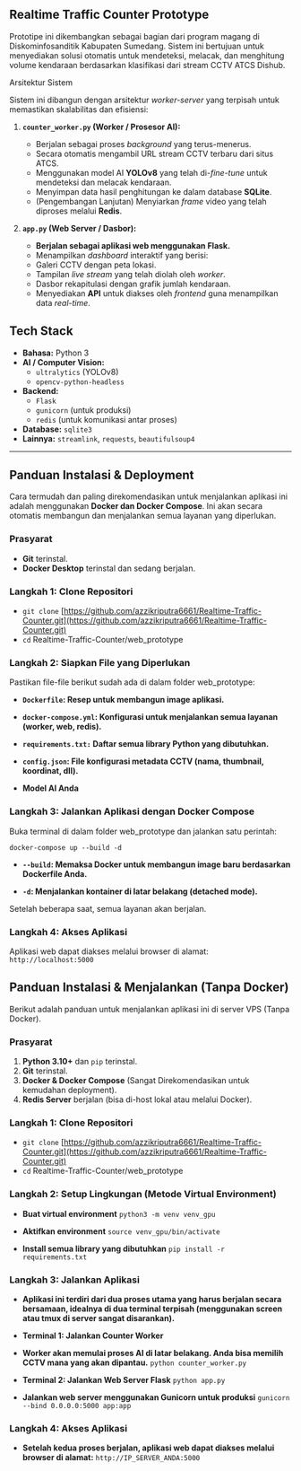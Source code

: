 ## Realtime Traffic Counter Prototype

Prototipe ini dikembangkan sebagai bagian dari program magang di Diskominfosanditik Kabupaten Sumedang. Sistem ini bertujuan untuk menyediakan solusi otomatis untuk mendeteksi, melacak, dan menghitung volume kendaraan berdasarkan klasifikasi dari stream CCTV ATCS Dishub.

Arsitektur Sistem

Sistem ini dibangun dengan arsitektur *worker-server* yang terpisah untuk memastikan skalabilitas dan efisiensi:

1.  **`counter_worker.py` (Worker / Prosesor AI):**
    * Berjalan sebagai proses *background* yang terus-menerus.
    * Secara otomatis mengambil URL stream CCTV terbaru dari situs ATCS.
    * Menggunakan model AI **YOLOv8** yang telah di-*fine-tune* untuk mendeteksi dan melacak kendaraan.
    * Menyimpan data hasil penghitungan ke dalam database **SQLite**.
    * (Pengembangan Lanjutan) Menyiarkan *frame* video yang telah diproses melalui **Redis**.

2.  **`app.py` (Web Server / Dasbor):**
    * **Berjalan sebagai aplikasi web menggunakan **Flask**.**
    * Menampilkan *dashboard* interaktif yang berisi:
    * Galeri CCTV dengan peta lokasi.
    * Tampilan *live stream* yang telah diolah oleh *worker*.
    * Dasbor rekapitulasi dengan grafik jumlah kendaraan.
    * Menyediakan **API** untuk diakses oleh *frontend* guna menampilkan data *real-time*.

## Tech Stack

* **Bahasa:** Python 3
* **AI / Computer Vision:**
    * `ultralytics` (YOLOv8)
    * `opencv-python-headless`
* **Backend:**
    * `Flask`
    * `gunicorn` (untuk produksi)
    * `redis` (untuk komunikasi antar proses)
* **Database:** `sqlite3`
* **Lainnya:** `streamlink`, `requests`, `beautifulsoup4`

---

## Panduan Instalasi & Deployment

Cara termudah dan paling direkomendasikan untuk menjalankan aplikasi ini adalah menggunakan **Docker dan Docker Compose**. Ini akan secara otomatis membangun dan menjalankan semua layanan yang diperlukan.

### Prasyarat
* **Git** terinstal.
* **Docker Desktop** terinstal dan sedang berjalan.

### Langkah 1: Clone Repositori
* `git clone` [https://github.com/azzikriputra6661/Realtime-Traffic-Counter.git](https://github.com/azzikriputra6661/Realtime-Traffic-Counter.git)
* `cd` Realtime-Traffic-Counter/web_prototype

### Langkah 2: Siapkan File yang Diperlukan
Pastikan file-file berikut sudah ada di dalam folder web_prototype:

* **`Dockerfile`: Resep untuk membangun image aplikasi.**

* **`docker-compose.yml`: Konfigurasi untuk menjalankan semua layanan (worker, web, redis).**

* **`requirements.txt:` Daftar semua library Python yang dibutuhkan.**

* **`config.json`: File konfigurasi metadata CCTV (nama, thumbnail, koordinat, dll).**

* **Model AI Anda**

### Langkah 3: Jalankan Aplikasi dengan Docker Compose
Buka terminal di dalam folder web_prototype dan jalankan satu perintah:

`docker-compose up --build -d`
* **`--build`: Memaksa Docker untuk membangun image baru berdasarkan Dockerfile Anda.**

* **`-d`: Menjalankan kontainer di latar belakang (detached mode).**

Setelah beberapa saat, semua layanan akan berjalan.

### Langkah 4: Akses Aplikasi
Aplikasi web dapat diakses melalui browser di alamat:
`http://localhost:5000`

## Panduan Instalasi & Menjalankan (Tanpa Docker)

Berikut adalah panduan untuk menjalankan aplikasi ini di server VPS (Tanpa Docker).

### Prasyarat

1.  **Python 3.10+** dan `pip` terinstal.
2.  **Git** terinstal.
3.  **Docker & Docker Compose** (Sangat Direkomendasikan untuk kemudahan deployment).
4.  **Redis Server** berjalan (bisa di-host lokal atau melalui Docker).

### Langkah 1: Clone Repositori

* `git clone` [https://github.com/azzikriputra6661/Realtime-Traffic-Counter.git](https://github.com/azzikriputra6661/Realtime-Traffic-Counter.git)
* `cd` Realtime-Traffic-Counter/web_prototype

### Langkah 2: Setup Lingkungan (Metode Virtual Environment)

* **Buat virtual environment**
`python3 -m venv venv_gpu`

* **Aktifkan environment**
`source venv_gpu/bin/activate`

* **Install semua library yang dibutuhkan**
`pip install -r requirements.txt`

### Langkah 3: Jalankan Aplikasi
* **Aplikasi ini terdiri dari dua proses utama yang harus berjalan secara bersamaan, idealnya di dua terminal terpisah (menggunakan screen atau tmux di server sangat disarankan).**

* **Terminal 1: Jalankan Counter Worker**
* **Worker akan memulai proses AI di latar belakang. Anda bisa memilih CCTV mana yang akan dipantau.**
`python counter_worker.py`

* **Terminal 2: Jalankan Web Server Flask**
`python app.py`

* **Jalankan web server menggunakan Gunicorn untuk produksi**
`gunicorn --bind 0.0.0.0:5000 app:app`

### Langkah 4: Akses Aplikasi
* **Setelah kedua proses berjalan, aplikasi web dapat diakses melalui browser di alamat:**
`http://IP_SERVER_ANDA:5000`
